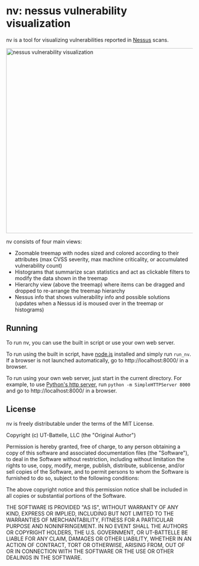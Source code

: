 # nv: nessus vulnerability visualization

nv is a tool for visualizing vulnerabilities reported in [Nessus](http://www.tenable.com/products/nessus) scans. 

<img src="/ornl-situ/nv/support/nv.png" width="960" height="500" alt="nessus vulnerability visualization">

nv consists of four main views:

- Zoomable treemap with nodes sized and colored according to their attributes (max CVSS severity, max machine criticality, or accumulated vulnerability count)
- Histograms that summarize scan statistics and act as clickable filters to modify the data shown in the treemap
- Hierarchy view (above the treemap) where items can be dragged and dropped to re-arrange the treemap hierarchy
- Nessus info that shows vulnerability info and possible solutions (updates when a Nessus id is moused over in the treemap or histograms)

## Running

To run nv, you can use the built in script or use your own web server.

To run using the built in script, have [node.js](http://nodejs.org) installed and simply run `run_nv`. If a browser is not launched automatically, go to http://localhost:8000/ in a browser.

To run using your own web server, just start in the current directory. For example, to use [Python's http server](http://docs.python.org/2/library/simplehttpserver.html), run `python -m SimpleHTTPServer 8000` and go to http://localhost:8000/ in a browser.


## License 

nv is freely distributable under the terms of the MIT License.

Copyright (c) UT-Battelle, LLC (the "Original Author")

Permission is hereby granted, free of charge, to any person obtaining a copy of this software and associated documentation files (the "Software"), to deal in the Software without restriction, including without limitation the rights to use, copy, modify, merge, publish, distribute, sublicense, and/or sell copies of the Software, and to permit persons to whom the Software is furnished to do so, subject to the following conditions:
 
The above copyright notice and this permission notice shall be included in all copies or substantial portions of the Software.
 
THE SOFTWARE IS PROVIDED "AS IS", WITHOUT WARRANTY OF ANY KIND, EXPRESS OR IMPLIED, INCLUDING BUT NOT LIMITED TO THE WARRANTIES OF MERCHANTABILITY, FITNESS FOR A PARTICULAR PURPOSE AND NONINFRINGEMENT. IN NO EVENT SHALL THE AUTHORS OR COPYRIGHT HOLDERS, THE U.S. GOVERNMENT, OR UT-BATTELLE BE LIABLE FOR ANY CLAIM, DAMAGES OR OTHER LIABILITY, WHETHER IN AN ACTION OF CONTRACT, TORT OR OTHERWISE, ARISING FROM, OUT OF OR IN CONNECTION WITH THE SOFTWARE OR THE USE OR OTHER DEALINGS IN THE SOFTWARE.
